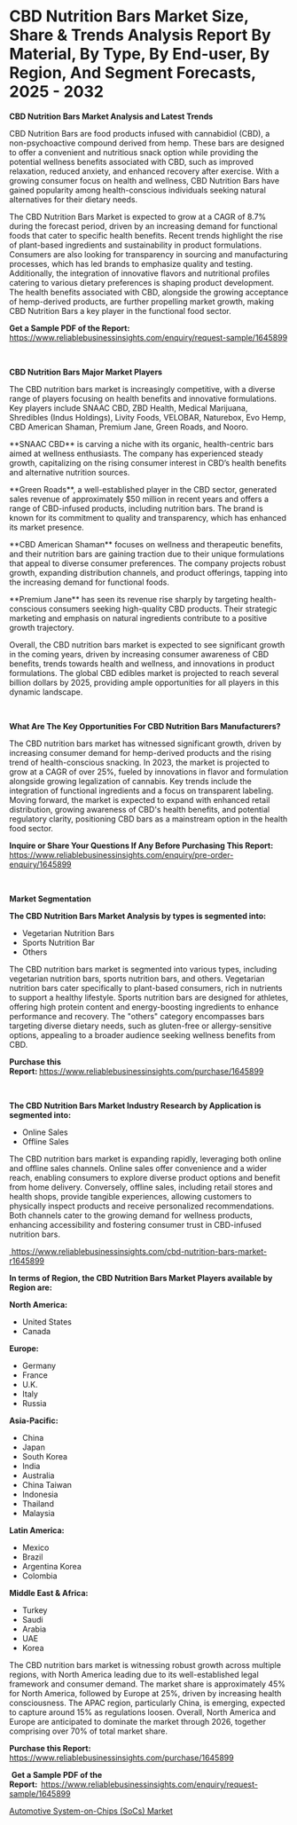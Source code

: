 <p><h1>CBD Nutrition Bars Market Size, Share & Trends Analysis Report By Material, By Type, By End-user, By Region, And Segment Forecasts, 2025 - 2032</h1></p><p><strong>CBD Nutrition Bars Market Analysis and Latest Trends</strong></p>
<p><p>CBD Nutrition Bars are food products infused with cannabidiol (CBD), a non-psychoactive compound derived from hemp. These bars are designed to offer a convenient and nutritious snack option while providing the potential wellness benefits associated with CBD, such as improved relaxation, reduced anxiety, and enhanced recovery after exercise. With a growing consumer focus on health and wellness, CBD Nutrition Bars have gained popularity among health-conscious individuals seeking natural alternatives for their dietary needs. </p><p>The CBD Nutrition Bars Market is expected to grow at a CAGR of 8.7% during the forecast period, driven by an increasing demand for functional foods that cater to specific health benefits. Recent trends highlight the rise of plant-based ingredients and sustainability in product formulations. Consumers are also looking for transparency in sourcing and manufacturing processes, which has led brands to emphasize quality and testing. Additionally, the integration of innovative flavors and nutritional profiles catering to various dietary preferences is shaping product development. The health benefits associated with CBD, alongside the growing acceptance of hemp-derived products, are further propelling market growth, making CBD Nutrition Bars a key player in the functional food sector.</p></p>
<p><strong>Get a Sample PDF of the Report:&nbsp;</strong> <a href="https://www.reliablebusinessinsights.com/enquiry/request-sample/1645899?utm_campaign=2335&utm_medium=2&utm_source=Github&utm_content=ia&utm_term=29032025&utm_id=cbd-nutrition-bars">https://www.reliablebusinessinsights.com/enquiry/request-sample/1645899</a></p>
<p>&nbsp;</p>
<p><strong>CBD Nutrition Bars Major Market Players</strong></p>
<p><p>The CBD nutrition bars market is increasingly competitive, with a diverse range of players focusing on health benefits and innovative formulations. Key players include SNAAC CBD, ZBD Health, Medical Marijuana, Shredibles (Indus Holdings), Livity Foods, VELOBAR, Naturebox, Evo Hemp, CBD American Shaman, Premium Jane, Green Roads, and Nooro.</p><p>**SNAAC CBD** is carving a niche with its organic, health-centric bars aimed at wellness enthusiasts. The company has experienced steady growth, capitalizing on the rising consumer interest in CBD’s health benefits and alternative nutrition sources.</p><p>**Green Roads**, a well-established player in the CBD sector, generated sales revenue of approximately $50 million in recent years and offers a range of CBD-infused products, including nutrition bars. The brand is known for its commitment to quality and transparency, which has enhanced its market presence.</p><p>**CBD American Shaman** focuses on wellness and therapeutic benefits, and their nutrition bars are gaining traction due to their unique formulations that appeal to diverse consumer preferences. The company projects robust growth, expanding distribution channels, and product offerings, tapping into the increasing demand for functional foods.</p><p>**Premium Jane** has seen its revenue rise sharply by targeting health-conscious consumers seeking high-quality CBD products. Their strategic marketing and emphasis on natural ingredients contribute to a positive growth trajectory.</p><p>Overall, the CBD nutrition bars market is expected to see significant growth in the coming years, driven by increasing consumer awareness of CBD benefits, trends towards health and wellness, and innovations in product formulations. The global CBD edibles market is projected to reach several billion dollars by 2025, providing ample opportunities for all players in this dynamic landscape.</p></p>
<p>&nbsp;</p>
<p><strong>What Are The Key Opportunities For CBD Nutrition Bars Manufacturers?</strong></p>
<p><p>The CBD nutrition bars market has witnessed significant growth, driven by increasing consumer demand for hemp-derived products and the rising trend of health-conscious snacking. In 2023, the market is projected to grow at a CAGR of over 25%, fueled by innovations in flavor and formulation alongside growing legalization of cannabis. Key trends include the integration of functional ingredients and a focus on transparent labeling. Moving forward, the market is expected to expand with enhanced retail distribution, growing awareness of CBD's health benefits, and potential regulatory clarity, positioning CBD bars as a mainstream option in the health food sector.</p></p>
<p><strong>Inquire or Share Your Questions If Any Before Purchasing This Report:</strong> <a href="https://www.reliablebusinessinsights.com/enquiry/pre-order-enquiry/1645899?utm_campaign=2335&utm_medium=2&utm_source=Github&utm_content=ia&utm_term=29032025&utm_id=cbd-nutrition-bars">https://www.reliablebusinessinsights.com/enquiry/pre-order-enquiry/1645899</a></p>
<p>&nbsp;</p>
<p><strong>Market Segmentation</strong></p>
<p><strong>The CBD Nutrition Bars Market Analysis by types is segmented into:</strong></p>
<p><ul><li>Vegetarian Nutrition Bars</li><li>Sports Nutrition Bar</li><li>Others</li></ul></p>
<p><p>The CBD nutrition bars market is segmented into various types, including vegetarian nutrition bars, sports nutrition bars, and others. Vegetarian nutrition bars cater specifically to plant-based consumers, rich in nutrients to support a healthy lifestyle. Sports nutrition bars are designed for athletes, offering high protein content and energy-boosting ingredients to enhance performance and recovery. The "others" category encompasses bars targeting diverse dietary needs, such as gluten-free or allergy-sensitive options, appealing to a broader audience seeking wellness benefits from CBD.</p></p>
<p><strong>Purchase this Report:&nbsp;</strong><a href="https://www.reliablebusinessinsights.com/purchase/1645899?utm_campaign=2335&utm_medium=2&utm_source=Github&utm_content=ia&utm_term=29032025&utm_id=cbd-nutrition-bars">https://www.reliablebusinessinsights.com/purchase/1645899</a></p>
<p>&nbsp;</p>
<p><strong>The CBD Nutrition Bars Market Industry Research by Application is segmented into:</strong></p>
<p><ul><li>Online Sales</li><li>Offline Sales</li></ul></p>
<p><p>The CBD nutrition bars market is expanding rapidly, leveraging both online and offline sales channels. Online sales offer convenience and a wider reach, enabling consumers to explore diverse product options and benefit from home delivery. Conversely, offline sales, including retail stores and health shops, provide tangible experiences, allowing customers to physically inspect products and receive personalized recommendations. Both channels cater to the growing demand for wellness products, enhancing accessibility and fostering consumer trust in CBD-infused nutrition bars.</p></p>
<p><a href="https://www.reliablebusinessinsights.com/cbd-nutrition-bars-market-r1645899?utm_campaign=2335&utm_medium=2&utm_source=Github&utm_content=ia&utm_term=29032025&utm_id=cbd-nutrition-bars">&nbsp;https://www.reliablebusinessinsights.com/cbd-nutrition-bars-market-r1645899</a></p>
<p><strong>In terms of Region, the CBD Nutrition Bars Market Players available by Region are:</strong></p>
<p>
    <p> <strong> North America: </strong>
        <ul>
            <li>United States</li>
            <li>Canada</li>
        </ul>
        </p> 
    <p> <strong> Europe: </strong>
        <ul>
            <li>Germany</li>
            <li>France</li>
            <li>U.K.</li>
            <li>Italy</li>
            <li>Russia</li>
        </ul>
        </p> 
    <p> <strong> Asia-Pacific: </strong>
        <ul>
            <li>China</li>
            <li>Japan</li>
            <li>South Korea</li>
            <li>India</li>
            <li>Australia</li>
            <li>China Taiwan</li>
            <li>Indonesia</li>
            <li>Thailand</li>
            <li>Malaysia</li>
        </ul>
        </p> 
    <p> <strong> Latin America: </strong>
        <ul>
            <li>Mexico</li>
            <li>Brazil</li>
            <li>Argentina Korea</li>
            <li>Colombia</li>
        </ul>
        </p> 
    <p> <strong> Middle East & Africa: </strong>
        <ul>
            <li>Turkey</li>
            <li>Saudi</li>
            <li>Arabia</li>
            <li>UAE</li>
            <li>Korea</li>
        </ul>
    </p>
    </p>
<p><p>The CBD nutrition bars market is witnessing robust growth across multiple regions, with North America leading due to its well-established legal framework and consumer demand. The market share is approximately 45% for North America, followed by Europe at 25%, driven by increasing health consciousness. The APAC region, particularly China, is emerging, expected to capture around 15% as regulations loosen. Overall, North America and Europe are anticipated to dominate the market through 2026, together comprising over 70% of total market share.</p></p>
<p><strong>Purchase this Report: </strong><a href="https://www.reliablebusinessinsights.com/purchase/1645899?utm_campaign=2335&utm_medium=2&utm_source=Github&utm_content=ia&utm_term=29032025&utm_id=cbd-nutrition-bars">https://www.reliablebusinessinsights.com/purchase/1645899</a></p>
<p>&nbsp;<strong>Get a Sample PDF of the Report:&nbsp;&nbsp;</strong><a href="https://www.reliablebusinessinsights.com/enquiry/request-sample/1645899?utm_campaign=2335&utm_medium=2&utm_source=Github&utm_content=ia&utm_term=29032025&utm_id=cbd-nutrition-bars">https://www.reliablebusinessinsights.com/enquiry/request-sample/1645899</a></p>
<p><strong></strong></p>
<p><p><a href="https://github.com/norbeludie83/Market-Research-Report-List-1/blob/main/automotive-system-on-chips-socs-market.md?utm_campaign=2335&utm_medium=2&utm_source=Github&utm_content=ia&utm_term=29032025&utm_id=cbd-nutrition-bars">Automotive System-on-Chips (SoCs) Market</a></p></p>